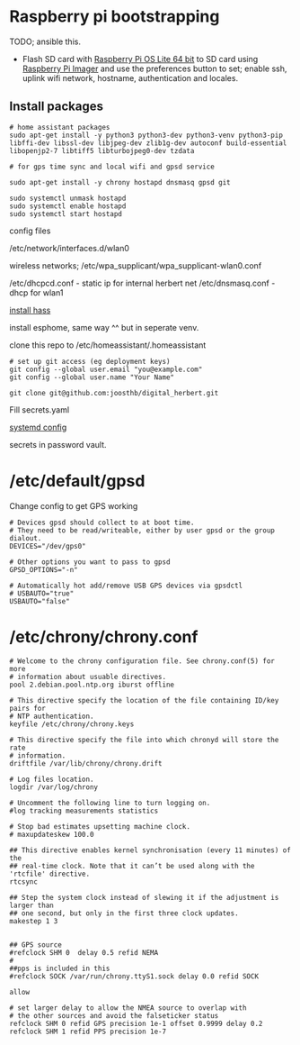 # Raspberry pi bootstrapping

TODO; ansible this.

- Flash SD card with [Raspberry Pi OS Lite 64 bit](https://www.raspberrypi.org/downloads/raspberry-pi-os/) to SD card using [Raspberry Pi Imager](https://www.raspberrypi.com/software/) and use the preferences button to set; enable ssh, uplink wifi network, hostname, authentication and locales.

## Install packages

```
# home assistant packages
sudo apt-get install -y python3 python3-dev python3-venv python3-pip libffi-dev libssl-dev libjpeg-dev zlib1g-dev autoconf build-essential libopenjp2-7 libtiff5 libturbojpeg0-dev tzdata

# for gps time sync and local wifi and gpsd service

sudo apt-get install -y chrony hostapd dnsmasq gpsd git

sudo systemctl unmask hostapd
sudo systemctl enable hostapd
sudo systemctl start hostapd
```
config files

/etc/network/interfaces.d/wlan0

wireless networks;
/etc/wpa_supplicant/wpa_supplicant-wlan0.conf

/etc/dhcpcd.conf - static ip for internal herbert net
/etc/dnsmasq.conf  - dhcp for wlan1


 [install hass](https://www.home-assistant.io/installation/raspberrypi#install-home-assistant-core)

 install esphome, same way ^^ but in seperate venv.



clone this repo to /etc/homeassistant/.homeassistant

```
# set up git access (eg deployment keys)
git config --global user.email "you@example.com"
git config --global user.name "Your Name"

git clone git@github.com:joosthb/digital_herbert.git

```

Fill secrets.yaml

[systemd config](https://community.home-assistant.io/t/autostart-using-systemd/199497)

secrets in password vault.


# /etc/default/gpsd
Change config to get GPS working
```
# Devices gpsd should collect to at boot time.
# They need to be read/writeable, either by user gpsd or the group dialout.
DEVICES="/dev/gps0"

# Other options you want to pass to gpsd
GPSD_OPTIONS="-n"

# Automatically hot add/remove USB GPS devices via gpsdctl
# USBAUTO="true"
USBAUTO="false"
```


# /etc/chrony/chrony.conf
```
# Welcome to the chrony configuration file. See chrony.conf(5) for more
# information about usuable directives.
pool 2.debian.pool.ntp.org iburst offline

# This directive specify the location of the file containing ID/key pairs for
# NTP authentication.
keyfile /etc/chrony/chrony.keys

# This directive specify the file into which chronyd will store the rate
# information.
driftfile /var/lib/chrony/chrony.drift

# Log files location.
logdir /var/log/chrony

# Uncomment the following line to turn logging on.
#log tracking measurements statistics

# Stop bad estimates upsetting machine clock.
# maxupdateskew 100.0

## This directive enables kernel synchronisation (every 11 minutes) of the
## real-time clock. Note that it can’t be used along with the 'rtcfile' directive.
rtcsync

## Step the system clock instead of slewing it if the adjustment is larger than
## one second, but only in the first three clock updates.
makestep 1 3


## GPS source
#refclock SHM 0  delay 0.5 refid NEMA
#
##pps is included in this
#refclock SOCK /var/run/chrony.ttyS1.sock delay 0.0 refid SOCK

allow

# set larger delay to allow the NMEA source to overlap with
# the other sources and avoid the falseticker status
refclock SHM 0 refid GPS precision 1e-1 offset 0.9999 delay 0.2
refclock SHM 1 refid PPS precision 1e-7

```
